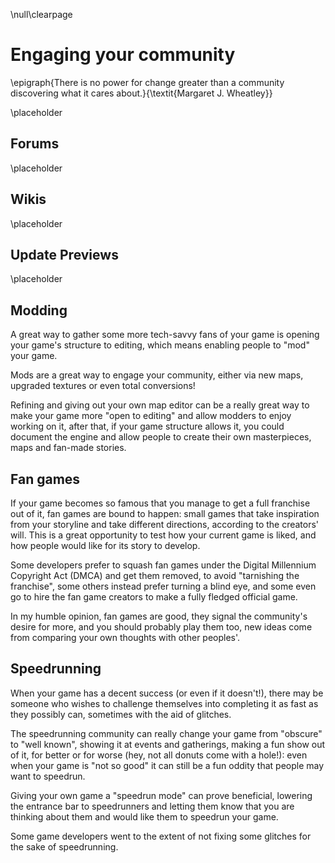 \null\clearpage

Engaging your community
=======================

\epigraph{There is no power for change greater than a community discovering what it cares about.}{\textit{Margaret J. Wheatley}}

\placeholder
<!-- TODO -->

Forums
------

\placeholder
<!-- TODO -->

Wikis
-----

\placeholder
<!-- TODO -->

Update Previews
---------------

\placeholder
<!-- TODO -->

Modding
-------

A great way to gather some more tech-savvy fans of your game is opening your game's structure to editing, which means enabling people to "mod" your game.

Mods are a great way to engage your community, either via new maps, upgraded textures or even total conversions!

Refining and giving out your own map editor can be a really great way to make your game more "open to editing" and allow modders to enjoy working on it, after that, if your game structure allows it, you could document the engine and allow people to create their own masterpieces, maps and fan-made stories.

Fan games
---------

If your game becomes so famous that you manage to get a full franchise out of it, fan games are bound to happen: small games that take inspiration from your storyline and take different directions, according to the creators' will. This is a great opportunity to test how your current game is liked, and how people would like for its story to develop.

Some developers prefer to squash fan games under the Digital Millennium Copyright Act (DMCA) and get them removed, to avoid "tarnishing the franchise", some others instead prefer turning a blind eye, and some even go to hire the fan game creators to make a fully fledged official game.

In my humble opinion, fan games are good, they signal the community's desire for more, and you should probably play them too, new ideas come from comparing your own thoughts with other peoples'.

Speedrunning
------------

When your game has a decent success (or even if it doesn't!), there may be someone who wishes to challenge themselves into completing it as fast as they possibly can, sometimes with the aid of glitches.

The speedrunning community can really change your game from "obscure" to "well known", showing it at events and gatherings, making a fun show out of it, for better or for worse (hey, not all donuts come with a hole!): even when your game is "not so good" it can still be a fun oddity that people may want to speedrun.

Giving your own game a "speedrun mode" can prove beneficial, lowering the entrance bar to speedrunners and letting them know that you are thinking about them and would like them to speedrun your game.

Some game developers went to the extent of not fixing some glitches for the sake of speedrunning.
